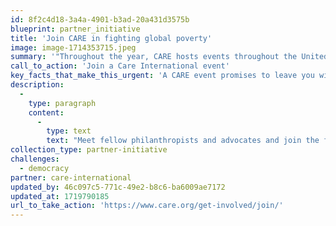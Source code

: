 ```yaml
---
id: 8f2c4d18-3a4a-4901-b3ad-20a431d3575b
blueprint: partner_initiative
title: 'Join CARE in fighting global poverty'
image: image-1714353715.jpeg
summary: '"Throughout the year, CARE hosts events throughout the United States and in the over 100 countries where we work. These events are designed to bring people together, spark meaningful conversation around our work, and resource our future for the fight against global poverty."'
call_to_action: 'Join a Care International event'
key_facts_that_make_this_urgent: 'A CARE event promises to leave you with answers about how we can all help support women and girls around the world. You will find yourself among a passionate group of philanthropists and change-makers who are committed to cutting poverty off at its roots and providing tools for sustainable change to the people most vulnerable to hunger, violence and disease.'
description:
  -
    type: paragraph
    content:
      -
        type: text
        text: "Meet fellow philanthropists and advocates and join the fight against global poverty at one of CARE'S many events and trips."
collection_type: partner-initiative
challenges:
  - democracy
partner: care-international
updated_by: 46c097c5-771c-49e2-b8c6-ba6009ae7172
updated_at: 1719790185
url_to_take_action: 'https://www.care.org/get-involved/join/'
---
```

